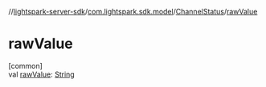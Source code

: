 //[lightspark-server-sdk](../../../index.md)/[com.lightspark.sdk.model](../index.md)/[ChannelStatus](index.md)/[rawValue](raw-value.md)

# rawValue

[common]\
val [rawValue](raw-value.md): [String](https://kotlinlang.org/api/latest/jvm/stdlib/kotlin/-string/index.html)
